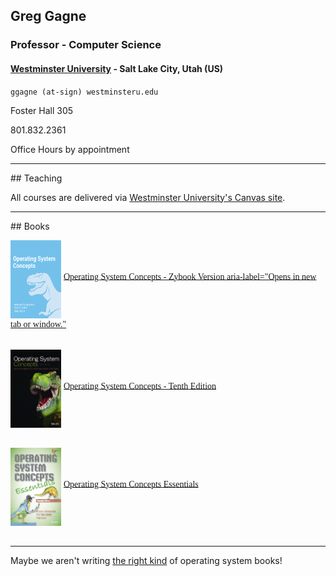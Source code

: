 <head><title>Home Page for Greg Gagne</title></head>

## Greg Gagne
### Professor - Computer Science
#### <a href="https://westminsteru.edu" target = "_blank" aria-label="Opens in new tab or window.">Westminster University</a> - Salt Lake City, Utah (US)

`ggagne (at-sign) westminsteru.edu`

Foster Hall 305

801.832.2361

Office Hours by appointment

<hr>
## Teaching

All courses are delivered via <a href="https://westminster.instructure.com" target="_blank" aria-label="Opens in new tab or window.">Westminster University's Canvas site</a>.

<hr>
## Books

<img src="./zybook-10e.png" alt="Zybook version of Operating System Concepts" width="81"
          align="middle" height="125"> <span style="font-family:
          Garamond;"></span><span style="font-family: Garamond;">
          <a href="https://www.zybooks.com/catalog/silberschatz-operating-system-concepts-10th-edition/" target="_blank">Operating System Concepts - Zybook Version aria-label="Opens in new tab or window."</a>&nbsp; <br>
          <br>
        </span>
        
<img src="./os10-cover.jpg" alt="Operating System Concepts - Tenth Edition" width="81"
          align="middle" height="125"> <span style="font-family:
          Garamond;"></span><span style="font-family: Garamond;">
          <a href="https://codex.cs.yale.edu/avi/os-book/OS10/index.html" target="_blank" aria-label="Opens in new tab or window.">Operating System Concepts - Tenth Edition</a>&nbsp; <br>
          <br>
        </span>
        
<img src="./os9e-cover.jpg" alt="Operating System Concepts Essentials" width="81"
          align="middle" height="125"> <span style="font-family:
          Garamond;"></span><span style="font-family: Garamond;">
          <a href="https://codex.cs.yale.edu/avi/os-book/OS10/index.html" target="_blank" aria-label="Opens in new tab or window.">Operating System Concepts Essentials</a>&nbsp; <br>
          <br>
        </span>
        
<hr>
Maybe we aren't writing <a href="./os-books.JPG" target="_blank" aria-label="Opens in new tab or window.">the right kind</a> of operating system books!


